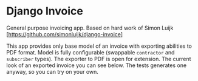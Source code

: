 # Django Invoice

General purpose invoicing app. Based on hard work of
Simon Luijk [https://github.com/simonluijk/django-invoice]

This app provides only base model of an invoice with exporting abilities
to PDF format. Model is fully configurable (swappable `contractor` and `subscriber` types).
The exporter to PDF is open for extension. The current look of an exported invoice you
can see below. The tests generates one anyway, so you can  try on your own.
